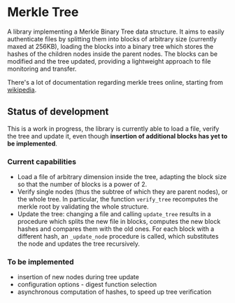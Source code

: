 # Merkle Tree

A library implementing a Merkle Binary Tree data structure.
It aims to easily authenticate files by splitting them into blocks of arbitrary size (currently maxed at 256KB), loading the blocks into a binary tree which stores the hashes of the children nodes inside the parent nodes.
The blocks can be modified and the tree updated, providing a lightweight approach to file monitoring and transfer.

There's a lot of documentation regarding merkle trees online, starting from [wikipedia](https://en.wikipedia.org/wiki/Merkle_tree).

## Status of development

This is a work in progress, the library is currently able to load a file, verify the tree and update it, even though **insertion of additional blocks has yet to be implemented**.

### Current capabilities

* Load a file of arbitrary dimension inside the tree, adapting the block size so that the number of blocks is a power of 2.
* Verify single nodes (thus the subtree of which they are parent nodes), or the whole tree. In particular, the function `verify_tree` recomputes the merkle root by validating the whole structure.
* Update the tree: changing a file and calling `update_tree` results in a procedure which splits the new file in blocks, computes the new block hashes and compares them with the old ones. For each block with a different hash, an `_update_node` procedure is called, which substitutes the node and updates the tree recursively.

### To be implemented

* insertion of new nodes during tree update
* configuration options - digest function selection
* asynchronous computation of hashes, to speed up tree verification
